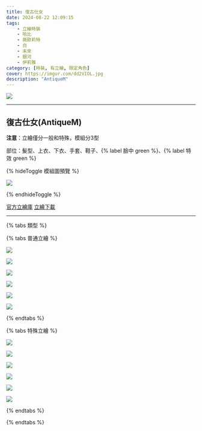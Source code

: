 ```yaml
---
title: 復古仕女
date: 2024-08-22 12:09:15
tags:
    - 立繪時裝
    - 哈比
    - 薇歐莉特
    - 白
    - 未來
    - 銀河
    - 伊莉雅
category: [時裝, 有立繪, 限定角色]
cover: https://imgur.com/dd2VIOL.jpg
description: "AntiqueM"
---
```


![](https://imgur.com/TTFzgE9.jpg)

---
## 復古仕女(AntiqueM)

**注意**：立繪僅分一般和特殊，模組分3型

部位：髮型、上衣、下衣、手套、鞋子、{% label 臉中 green %}、{% label 特效 green %}


{% hideToggle 模組圖預覽 %}

![](https://imgur.com/wqj0pQc.png)

{% endhideToggle %}

[官方立繪庫](https://closers.nexon.com/Pds/FanSiteKit)
[立繪下載](https://closers.vod.nexoncdn.co.kr/site/fansitekit/Closers_FansiteKit_AntiqueM_240822_49C6ER49VXV49JTT.zip)

---

{% tabs 類型 %}
<!-- tab 普通角色立繪-->
{% tabs 普通立繪 %}
<!-- tab 哈比(Harpy)-->
[![](https://i.imgur.com/oqClr3hh.png)](https://i.imgur.com/oqClr3h.png)
<!-- endtab -->
<!-- tab 薇歐莉特(Violet)-->
[![](https://i.imgur.com/2WRMyT2h.png)](https://i.imgur.com/2WRMyT2.png)
<!-- endtab -->
<!-- tab 白(Bai)-->
[![](https://i.imgur.com/7fvle8gh.png)](https://i.imgur.com/7fvle8g.png)
<!-- endtab -->
<!-- tab 未來(Mirae)-->
[![](https://i.imgur.com/4ntsKZXh.png)](https://i.imgur.com/4ntsKZX.png)
<!-- endtab -->
<!-- tab 銀河(Eunha)-->
[![](https://i.imgur.com/uhscLkxh.png)](https://i.imgur.com/uhscLkx.png)
<!-- endtab -->
<!-- tab 伊莉雅(Ria)-->
[![](https://i.imgur.com/hmeLSDWh.png)](https://i.imgur.com/hmeLSDW.png)
<!-- endtab -->
{% endtabs %}
<!-- endtab -->

<!-- tab 特殊角色立繪-->
{% tabs 特殊立繪 %}
<!-- tab 哈比(Harpy)-->
[![](https://i.imgur.com/YNsGxeNh.png)](https://i.imgur.com/YNsGxeN.png)
<!-- endtab -->
<!-- tab 薇歐莉特(Violet)-->
[![](https://i.imgur.com/ghD283Mh.png)](https://i.imgur.com/ghD283M.png)
<!-- endtab -->
<!-- tab 白(Bai)-->
[![](https://i.imgur.com/A57Y6Qih.png)](https://i.imgur.com/A57Y6Qi.png)
<!-- endtab -->
<!-- tab 未來(Mirae)-->
[![](https://i.imgur.com/PBL1Mxth.png)](https://i.imgur.com/PBL1Mxt.png)
<!-- endtab -->
<!-- tab 銀河(Eunha)-->
[![](https://i.imgur.com/17w216oh.png)](https://i.imgur.com/17w216o.png)
<!-- endtab -->
<!-- tab 伊莉雅(Ria)-->
[![](https://i.imgur.com/4ntAb3ch.png)](https://i.imgur.com/4ntAb3c.png)
<!-- endtab -->
{% endtabs %}
<!-- endtab -->

{% endtabs %}

